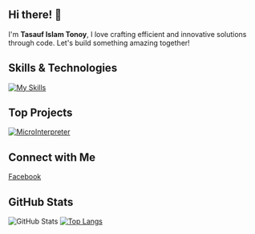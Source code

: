 ## Hi there! 👋

I'm **Tasauf Islam Tonoy**, I love crafting efficient and innovative solutions through code. Let's build something amazing together!

## Skills & Technologies

[![My Skills](https://skillicons.dev/icons?i=c,cpp,css,html,js,git,vscode,windows,linux&perline=8)](https://skillicons.dev)

## Top Projects

[![MicroInterpreter](https://github-readme-stats.vercel.app/api/pin/?username=Tonoy3951573&repo=MicroInterpreter&theme=dark)](https://github.com/Tonoy3951573/MicroInterpreter)

## Connect with Me

<a href="https://web.facebook.com/tasauf.i.tonoy/" target="_blank" rel="noopener noreferrer"><Icon /> Facebook</a>

## GitHub Stats

![GitHub Stats](https://github-readme-stats.vercel.app/api?username=Tonoy3951573&show_icons=true&theme=radical)
[![Top Langs](https://github-readme-stats.vercel.app/api/top-langs/?username=Tonoy3951573&layout=compact&theme=dark)](https://github.com/anuraghazra/github-readme-stats)
